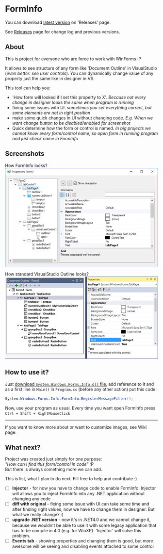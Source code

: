 ﻿# FormInfo
You can download [latest version][dll] on 'Releases' page.

See [Releases][] page for change log and previous versions.

## About
This is project for everyone who are force to work with WinForms :P

It allows to see structure of any form like 'Document Outline' in VisualStudio (*even better: see user controls*).
You can dynamically change value of any property just the same like in designer in VS.

This tool can help you:
- 'How form will looked if I set this property to X'.
    _Because not every change in designer looks the same when program is running_
- fixing some issues with UI.
    _sometimes you set everything correct, but some elements are not in right position_
- make some quick changes in UI without changing code.
    _E.g. When we want change button to be disabled/enabled for screenshot_
- Quick determine how the form or control is named.
    _In big projects we cannot know every form/control name, so open form in running program and just check name in FormInfo_

## Screenshots
How FormInfo looks?
![FormInfo Screen](Docs/FormInfoScreen.png)

How standard VisualStudio Outline looks?
![VisualStudio Outline Screen](Docs/VSOutlineScreen.png)

## How to use it?
Just [download `System.Windows.Forms.Info.dll` file][dll],
add reference to it and as a first line in `Main()` in `Program.cs`
(before any other action) put this code:
```C#
System.Windows.Forms.Info.FormInfo.RegisterMessageFilter();
```

Now, use your program as usual. Every time you want open FormInfo press  
`Ctrl + Shift + RightMouseClick`

---

If you want to know more about or want to customize images, see Wiki page.

## What next?
Project was created just simply for one purpose:  
_"How can I find this form/control in code"_ :P  
But there is always something more we can add.

This is list, what I plan to do next. Fill free to help and contribute :)
- [ ] **Injector** - for now you have to change code to enable FormInfo.
      Injector will allows you to inject FormInfo into any .NET application without changing any code
- [ ] **diff with original** - fixing some issue with UI can take some time and after finding right values,
      now we have to change them in designer. But what we really change? :)
- [ ] **upgrade .NET version** - now it's in .NET4.0 and we cannot change it, because we wouldn't be able to use it with some legacy application
      that has to be compile in 4.0 (e.g. for WinXP). 'Injector' will solve this problem.
- [ ] **Events tab** - showing properties and changing them is good,
      but more awesome will be seeing and disabling events attached to some control

[dll]: https://github.com/Mad-Lynx/FormsInfo/releases/download/v1.3/System.Windows.Forms.Info.dll
[releases]: https://github.com/Mad-Lynx/FormsInfo/releases
